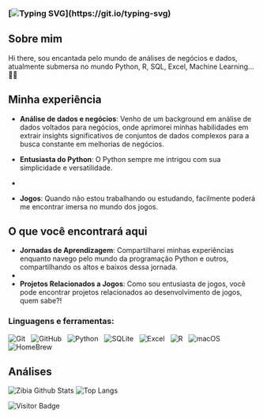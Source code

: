 
### [![Typing SVG](https://readme-typing-svg.herokuapp.com?font=Fira+Code&pause=1000&color=DCD193C3&random=false&width=435&lines=print('hello+world!');Hello+World!)](https://git.io/typing-svg)

## Sobre mim
Hi there, sou encantada pelo mundo de análises de negócios e dados, atualmente submersa no mundo Python, R, SQL, Excel, Machine Learning... 🎲🎯

## Minha experiência
- **Análise de dados e negócios**: Venho de um background em análise de dados voltados para negócios, onde aprimorei minhas habilidades em extrair insights significativos de conjuntos de dados complexos para a busca constante em melhorias de negócios.
  
- **Entusiasta do Python**: O Python sempre me intrigou com sua simplicidade e versatilidade.
- 
- **Jogos**: Quando não estou trabalhando ou estudando, facilmente poderá me encontrar imersa no mundo dos jogos.

## O que você encontrará aqui
- **Jornadas de Aprendizagem**: Compartilharei minhas experiências enquanto navego pelo mundo da programação Python e outros, compartilhando os altos e baixos dessa jornada.
- 
- **Projetos Relacionados a Jogos**: Como sou entusiasta de jogos, você pode encontrar projetos relacionados ao desenvolvimento de jogos, quem sabe?!

### Linguagens e ferramentas: 

![Git](https://img.shields.io/badge/-Git-black?logo=git&style=social)&nbsp;&nbsp;
![GitHub](https://img.shields.io/badge/-GitHub-black?logo=github&style=social)&nbsp;&nbsp;
![Python](https://img.shields.io/badge/-Python-black?logo=Python&style=social)&nbsp;&nbsp;
![SQLite](https://img.shields.io/badge/-SQLite-black?logo=sqlite&style=social)&nbsp;&nbsp;
![Excel](https://img.shields.io/badge/-Excel-green?logo=microsoftexcel&style=social)&nbsp;&nbsp;
![R](https://img.shields.io/badge/-R-black?logo=r&style=social)&nbsp;&nbsp;
![macOS](https://img.shields.io/badge/-macOS-black?logo=apple&style=social)&nbsp;&nbsp;
![HomeBrew](https://img.shields.io/badge/-HomeBrew-yellow?logo=homebrew&style=social)&nbsp;&nbsp;


## Análises 
![Zibia Github Stats](https://github-readme-stats.vercel.app/api?username=zibia-cunha&show_icons=true&theme=moltack)
![Top Langs](https://github-readme-stats.vercel.app/api/top-langs/?username=zibia-cunha&hide=TeX&layout=compact&theme=moltack)



![Visitor Badge](https://visitor-badge.laobi.icu/badge?page_id=zibia-cunha.zibia-cunha)


